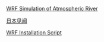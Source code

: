 [WRF Simulation of Atmospheric River](https://lambdamore.github.io/posts/WRFAR)

[日本见闻](https://lambdamore.github.io/posts/Japan)

[WRF Installation Script](https://lambdamore.github.io/posts/WRFInstall)

